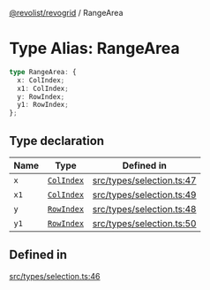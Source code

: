 [@revolist/revogrid](README.md) / RangeArea

# Type Alias: RangeArea

```ts
type RangeArea: {
  x: ColIndex;
  x1: ColIndex;
  y: RowIndex;
  y1: RowIndex;
};
```

## Type declaration

| Name | Type | Defined in |
| ------ | ------ | ------ |
| `x` | [`ColIndex`](TypeAlias.ColIndex.md) | [src/types/selection.ts:47](https://github.com/revolist/revogrid/blob/33fdf87718e4421a1302a23338379f45f99055c0/src/types/selection.ts#L47) |
| `x1` | [`ColIndex`](TypeAlias.ColIndex.md) | [src/types/selection.ts:49](https://github.com/revolist/revogrid/blob/33fdf87718e4421a1302a23338379f45f99055c0/src/types/selection.ts#L49) |
| `y` | [`RowIndex`](TypeAlias.RowIndex.md) | [src/types/selection.ts:48](https://github.com/revolist/revogrid/blob/33fdf87718e4421a1302a23338379f45f99055c0/src/types/selection.ts#L48) |
| `y1` | [`RowIndex`](TypeAlias.RowIndex.md) | [src/types/selection.ts:50](https://github.com/revolist/revogrid/blob/33fdf87718e4421a1302a23338379f45f99055c0/src/types/selection.ts#L50) |

## Defined in

[src/types/selection.ts:46](https://github.com/revolist/revogrid/blob/33fdf87718e4421a1302a23338379f45f99055c0/src/types/selection.ts#L46)
